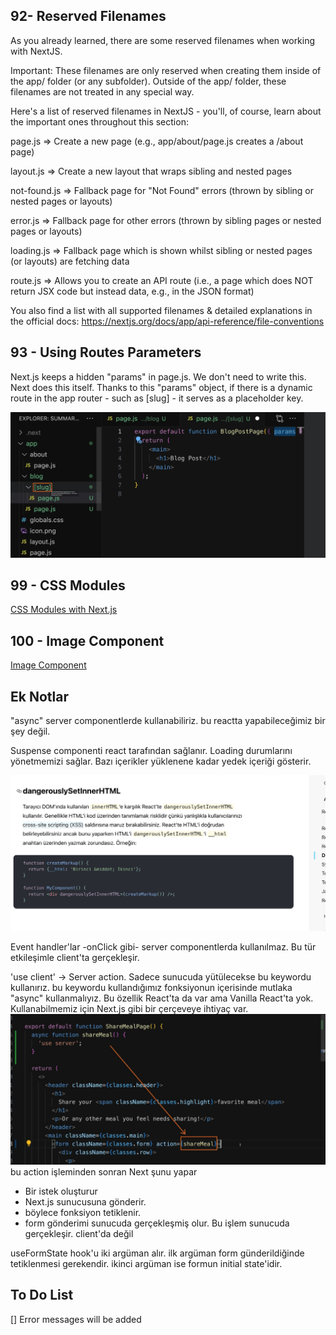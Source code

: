 ## 92- Reserved Filenames

As you already learned, there are some reserved filenames when working with NextJS.

Important: These filenames are only reserved when creating them inside of the app/ folder (or any subfolder). Outside of the app/ folder, these filenames are not treated in any special way.

Here's a list of reserved filenames in NextJS - you'll, of course, learn about the important ones throughout this section:

page.js => Create a new page (e.g., app/about/page.js creates a <your-domain>/about page)

layout.js => Create a new layout that wraps sibling and nested pages

not-found.js => Fallback page for "Not Found" errors (thrown by sibling or nested pages or layouts)

error.js => Fallback page for other errors (thrown by sibling pages or nested pages or layouts)

loading.js => Fallback page which is shown whilst sibling or nested pages (or layouts) are fetching data

route.js => Allows you to create an API route (i.e., a page which does NOT return JSX code but instead data, e.g., in the JSON format)

You also find a list with all supported filenames & detailed explanations in the official docs: https://nextjs.org/docs/app/api-reference/file-conventions

## 93 - Using Routes Parameters

Next.js keeps a hidden "params" in page.js. We don't need to write this. Next does this itself. Thanks to this "params" object, if there is a dynamic route in the app router - such as [slug] - it serves as a placeholder key.

![routes-parameters](/images/routes-parameters.png)

## 99 - CSS Modules

[CSS Modules with Next.js](https://nextjs.org/docs/app/building-your-application/styling/css-modules)

## 100 - Image Component

[Image Component](https://nextjs.org/docs/app/api-reference/components/image)

## Ek Notlar

"async" server componentlerde kullanabiliriz. bu reactta yapabileceğimiz bir şey değil.

Suspense componenti react tarafından sağlanır. Loading durumlarını yönetmemizi sağlar. Bazı içerikler yüklenene kadar yedek içeriği gösterir.

![dangerouslySetInnerHTML](/notes-images/dangerouslySetInnerHTML.png)

Event handler'lar -onClick gibi- server componentlerda kullanılmaz. Bu tür etkileşimle client'ta gerçekleşir.

'use client' -> Server action. Sadece sunucuda yütülecekse bu keywordu kullanırız. bu keywordu kullandığımız fonksiyonun içerisinde mutlaka "async" kullanmalıyız. Bu özellik React'ta da var ama Vanilla React'ta yok. Kullanabilmemiz için Next.js gibi bir çerçeveye ihtiyaç var.
![user server](/notes-images/use-server-action.png)
bu action işleminden sonran Next şunu yapar

- Bir istek oluşturur
- Next.js sunucusuna gönderir.
- böylece fonksiyon tetiklenir.
- form gönderimi sunucuda gerçekleşmiş olur.
  Bu işlem sunucuda gerçekleşir. client'da değil

useFormState hook'u iki argüman alır. ilk argüman form günderildiğinde tetiklenmesi gerekendir. ikinci argüman ise formun initial state'idir.

## To Do List

[] Error messages will be added
